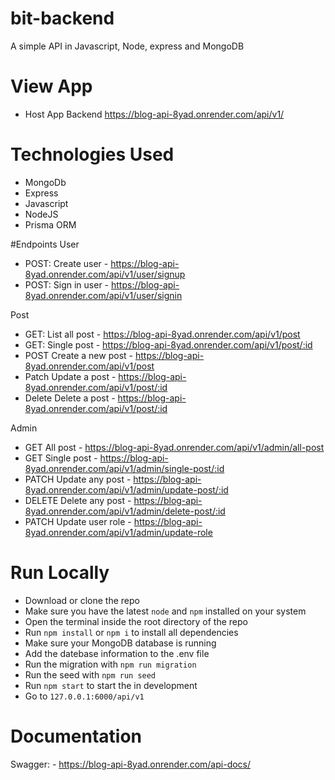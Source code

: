 # bit-backend

A simple API in Javascript, Node, express and MongoDB

# View App
  * Host App Backend  https://blog-api-8yad.onrender.com/api/v1/

# Technologies Used
  * MongoDb
  * Express
  * Javascript
  * NodeJS
  * Prisma ORM

  #Endpoints
  User
  * POST:   Create user         -   https://blog-api-8yad.onrender.com/api/v1/user/signup
  * POST:   Sign in user        -   https://blog-api-8yad.onrender.com/api/v1/user/signin
  
  Post
  * GET:    List all post       -   https://blog-api-8yad.onrender.com/api/v1/post
  * GET:    Single post         -   https://blog-api-8yad.onrender.com/api/v1/post/:id
  * POST    Create a new post   -   https://blog-api-8yad.onrender.com/api/v1/post
  * Patch   Update a post       -   https://blog-api-8yad.onrender.com/api/v1/post/:id
  * Delete  Delete a post       -   https://blog-api-8yad.onrender.com/api/v1/post/:id

  Admin
  * GET     All post            -   https://blog-api-8yad.onrender.com/api/v1/admin/all-post
  * GET     Single post         -   https://blog-api-8yad.onrender.com/api/v1/admin/single-post/:id
  * PATCH   Update any  post    -   https://blog-api-8yad.onrender.com/api/v1/admin/update-post/:id
  * DELETE  Delete any post     -   https://blog-api-8yad.onrender.com/api/v1/admin/delete-post/:id
  * PATCH   Update user role    -   https://blog-api-8yad.onrender.com/api/v1/admin/update-role

# Run Locally
  * Download or clone the repo
  * Make sure you have the latest `node` and `npm` installed on your system
  * Open the terminal inside the root directory of the repo
  * Run `npm install` or `npm i` to install all dependencies
  * Make sure your MongoDB database is running 
  * Add the datebase information to the .env file
  * Run the migration with `npm run migration`
  * Run the seed with `npm run seed`
  * Run `npm start` to start the in development
  * Go to `127.0.0.1:6000/api/v1`


# Documentation
  Swagger:    -   https://blog-api-8yad.onrender.com/api-docs/